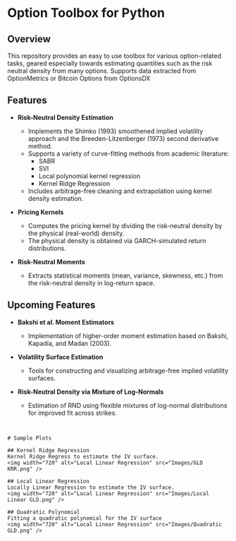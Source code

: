 # Option Toolbox for Python

## Overview
This repository provides an easy to use toolbox for various option-related tasks, geared especially towards estimating quantities such as the risk neutral density from many options. Supports data extracted from OptionMetrics or Bitcoin Options from OptionsDX

## Features
- **Risk-Neutral Density Estimation**
  - Implements the Shimko (1993) smoothened implied volatility approach and the Breeden-Litzenberger (1973) second derivative method.
  - Supports a variety of curve-fitting methods from academic literature:
    - SABR
    - SVI
    - Local polynomial kernel regression
    - Kernel Ridge Regression
  - Includes arbitrage-free cleaning and extrapolation using kernel density estimation.

- **Pricing Kernels**
  - Computes the pricing kernel by dividing the risk-neutral density by the physical (real-world) density.
  - The physical density is obtained via GARCH-simulated return distributions.

- **Risk-Neutral Moments**
  - Extracts statistical moments (mean, variance, skewness, etc.) from the risk-neutral density in log-return space.

## Upcoming Features
- **Bakshi et al. Moment Estimators**
  - Implementation of higher-order moment estimation based on Bakshi, Kapadia, and Madan (2003).

- **Volatility Surface Estimation**
  - Tools for constructing and visualizing arbitrage-free implied volatility surfaces.

- **Risk-Neutral Density via Mixture of Log-Normals**
  - Estimation of RND using flexible mixtures of log-normal distributions for improved fit across strikes.


```


# Sample Plots

## Kernel Ridge Regression
Kernel Ridge Regress to estimate the IV surface.
<img width="720" alt="Local Linear Regression" src="Images/GLD KRR.png" />

## Local Linear Regression
Locally Linear Regression to estimate the IV surface.
<img width="720" alt="Local Linear Regression" src="Images/Local Linear GLD.png" />

## Quadratic Polynomial
Fitting a quadratic polynomial for the IV surface
<img width="720" alt="Local Linear Regression" src="Images/Quadratic GLD.png" />

